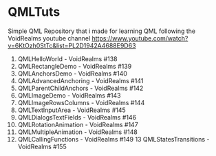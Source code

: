 # QMLTuts
Simple QML Repository that i made for learning QML following the VoidRealms youtube channel
https://www.youtube.com/watch?v=6KtOzh0StTc&list=PL2D1942A4688E9D63

1) QMLHelloWorld - VoidRealms #138
2) QMLRectangleDemo - VoidRealms #139
3) QMLAnchorsDemo - VoidRealms #140
4) QMLAdvancedAnchoring - VoidRealms #141
5) QMLParentChildAnchors - VoidRealms #142 
6) QMLImageDemo - VoidRealms #143
7) QMLImageRowsColumns - VoidRealms #144
8) QMLTextInputArea - VoidRealms #145
9) QMLDialogsTextFields - VoidRealms #146
10) QMLRotationAnimation - VoidRealms #147
11) QMLMultipleAnimation - VoidRealms #148
12) QMLCallingFunctions - VoidRealms #149
13 QMLStatesTransitions - VoidRealms #155
